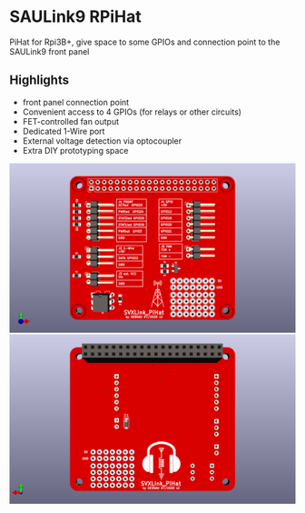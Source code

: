 # SAULink9 RPiHat

PiHat for Rpi3B+, give space to some GPIOs and connection point to the SAULink9 front panel

## Highlights
  * front panel connection point
  * Convenient access to 4 GPIOs (for relays or other circuits)
  * FET-controlled fan output
  * Dedicated 1-Wire port
  * External voltage detection via optocoupler
  * Extra DIY prototyping space

![PCB](SVXLink_PiHat_v2.png)
![PCB](SVXLink_PiHat_v2_back.png)
